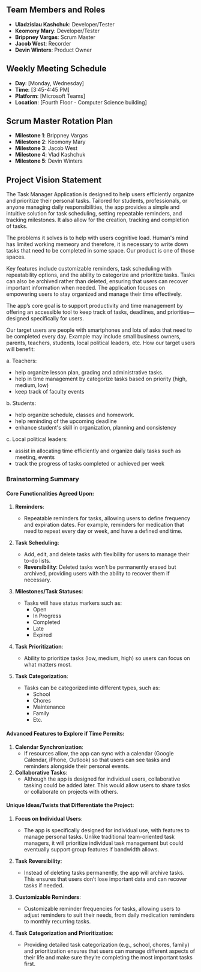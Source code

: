## Team Members and Roles

- **Uladzislau Kashchuk**: Developer/Tester
- **Keomony Mary**: Developer/Tester
- **Brippney Vargas**: Scrum Master
- **Jacob West**: Recorder
- **Devin Winters**: Product Owner

## Weekly Meeting Schedule

- **Day**: [Monday, Wednesday]
- **Time**: [3:45-4:45 PM]
- **Platform**: [Microsoft Teams]
- **Location**: [Fourth Floor - Computer Science building]

## Scrum Master Rotation Plan

- **Milestone 1**: Brippney Vargas
- **Milestone 2**: Keomony Mary
- **Milestone 3**: Jacob West
- **Milestone 4**: Vlad Kashchuk
- **Milestone 5**: Devin Winters

## Project Vision Statement

The Task Manager Application is designed to help users efficiently organize and prioritize their personal tasks. Tailored for students, professionals, or anyone managing daily responsibilities, the app provides a simple and intuitive solution for task scheduling, setting repeatable reminders, and tracking milestones. It also allow for the creation, tracking and completion of tasks.

The problems it solves is to help with users cognitive load. Human's mind has limited working memeory and therefore, it is necessary to write down tasks that need to be completed in some space. Our product is one of those spaces.

Key features include customizable reminders, task scheduling with repeatability options, and the ability to categorize and prioritize tasks. Tasks can also be archived rather than deleted, ensuring that users can recover important information when needed. The application focuses on empowering users to stay organized and manage their time effectively.

The app’s core goal is to support productivity and time management by offering an accessible tool to keep track of tasks, deadlines, and priorities—designed specifically for users.

Our target users are people with smartphones and lots of asks that need to be completed every day. Example may include small business owners, parents, teachers, students, local political leaders, etc. How our target users will benefit:

a. Teachers:

- help organize lesson plan, grading and administrative tasks.
- help in time management by categorize tasks based on priority (high, medium, low)
- keep track of faculty events

b. Students:

- help organize schedule, classes and homework.
- help reminding of the upcoming deadline
- enhance student's skill in organization, planning and consistency

c. Local political leaders:

- assist in allocating time efficiently and organize daily tasks such as meeting, events
- track the progress of tasks completed or achieved per week

### Brainstorming Summary

#### Core Functionalities Agreed Upon:

1. **Reminders**:
   - Repeatable reminders for tasks, allowing users to define frequency and expiration dates. For example, reminders for medication that need to repeat every day or week, and have a defined end time.
2. **Task Scheduling**:
   - Add, edit, and delete tasks with flexibility for users to manage their to-do lists.
   - **Reversibility**: Deleted tasks won’t be permanently erased but archived, providing users with the ability to recover them if necessary.
3. **Milestones/Task Statuses**:

   - Tasks will have status markers such as:
     - Open
     - In Progress
     - Completed
     - Late
     - Expired

4. **Task Prioritization**:

   - Ability to prioritize tasks (low, medium, high) so users can focus on what matters most.

5. **Task Categorization**:
   - Tasks can be categorized into different types, such as:
     - School
     - Chores
     - Maintenance
     - Family
     - Etc.

#### Advanced Features to Explore if Time Permits:

1. **Calendar Synchronization**:
   - If resources allow, the app can sync with a calendar (Google Calendar, iPhone, Outlook) so that users can see tasks and reminders alongside their personal events.
2. **Collaborative Tasks**:
   - Although the app is designed for individual users, collaborative tasking could be added later. This would allow users to share tasks or collaborate on projects with others.

#### Unique Ideas/Twists that Differentiate the Project:

1. **Focus on Individual Users**:

   - The app is specifically designed for individual use, with features to manage personal tasks. Unlike traditional team-oriented task managers, it will prioritize individual task management but could eventually support group features if bandwidth allows.

2. **Task Reversibility**:

   - Instead of deleting tasks permanently, the app will archive tasks. This ensures that users don’t lose important data and can recover tasks if needed.

3. **Customizable Reminders**:

   - Customizable reminder frequencies for tasks, allowing users to adjust reminders to suit their needs, from daily medication reminders to monthly recurring tasks.

4. **Task Categorization and Prioritization**:
   - Providing detailed task categorization (e.g., school, chores, family) and prioritization ensures that users can manage different aspects of their life and make sure they’re completing the most important tasks first.
